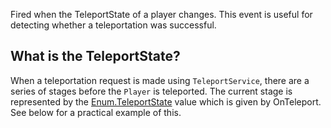 Fired when the TeleportState of a player changes. This event is useful for detecting whether a teleportation was successful.

## What is the TeleportState?

When a teleportation request is made using `TeleportService`, there are a series of stages before the `Player` is teleported. The current stage is represented by the [Enum.TeleportState](https://developer.roblox.com/search#stq=TeleportState) value which is given by OnTeleport. See below for a practical example of this.